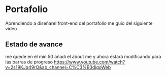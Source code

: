 # Portafolio
Aprendiendo a diseñarel front-end del portafolio
me guio del siguiente video
## Estado de avance
me quede en el min 50
añadí el about me y ahora estará modificando para las barras de progreso 
https://www.youtube.com/watch?v=2s19KJq49rQ&ab_channel=C%C3%B3digoWeb
